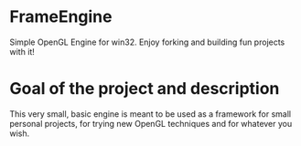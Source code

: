 # FrameEngine
Simple OpenGL Engine for win32. Enjoy forking and building fun projects with it!

# Goal of the project and description
This very small, basic engine is meant to be used as a framework for small personal projects, for trying new OpenGL techniques and for whatever you wish.
